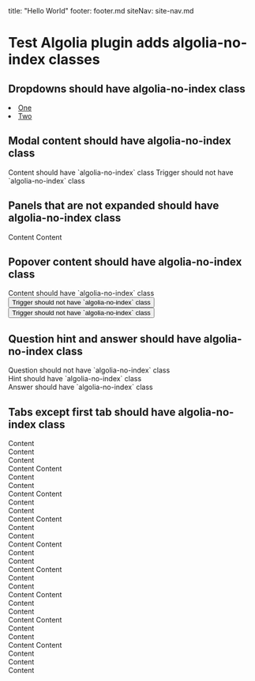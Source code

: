 <frontmatter>
  title: "Hello World"
  footer: footer.md
  siteNav: site-nav.md
</frontmatter>

# Test Algolia plugin adds algolia-no-index classes

## Dropdowns should have algolia-no-index class

<dropdown text="Dropdown">
  <li><a class="dropdown-item" href="/">One</a></li>
  <li><a class="dropdown-item" href="/">Two</a></li>
</dropdown>

## Modal content should have algolia-no-index class

<modal title="Modal" id="modal:trigger_id">
  Content should have `algolia-no-index` class
</modal>
<trigger for="modal:trigger_id">Trigger should not have `algolia-no-index` class</trigger>

## Panels that are not expanded should have algolia-no-index class

<panel header="Panel">
  Content
</panel>

<panel header="Panel" expanded>
  Content
</panel>

## Popover content should have algolia-no-index class

<popover effect="fade" title="Title" placement="top">
  <div slot="content">Content should have `algolia-no-index` class</div>
  <button class="btn btn-secondary">Trigger should not have `algolia-no-index` class</button>
</popover>

<popover effect="fade" title="Title" content="Content as attribute does not require `algolia-no-index` class" placement="top">
  <button class="btn btn-secondary">Trigger should not have `algolia-no-index` class</button>
</popover>

## Question hint and answer should have algolia-no-index class

<question>
  Question should not have `algolia-no-index` class
  <div slot="hint">Hint should have `algolia-no-index` class</div>
  <div slot="answer">Answer should have `algolia-no-index` class</div>
</question>

## Tabs except first tab should have algolia-no-index class

<tabs>
  <tab header="First Tab">
    Content<br />Content<br />Content<br />Content
  </tab>
  <tab header="Second Tab">
    Content<br />Content<br />Content<br />Content
  </tab>
</tabs>

<tabs>
  <tab-group header="First Group">
    <tab header="First Tab">
      Content<br />Content<br />Content<br />Content
    </tab>
    <tab header="Second Tab">
      Content<br />Content<br />Content<br />Content
    </tab>
  </tab-group>
  <tab-group header="Second Group">
    <tab header="First Tab">
      Content<br />Content<br />Content<br />Content
    </tab>
    <tab header="Second Tab">
      Content<br />Content<br />Content<br />Content
    </tab>
  </tab-group>
</tabs>

<tabs>
  <tab-group header="Outer One">
    <tab header="First Tab">
      Content<br />Content<br />Content<br />Content
    </tab>
    <tab header="Second Tab">
      Content<br />Content<br />Content<br />Content
    </tab>
  </tab-group>
  <tab header="Outer Two">
    Content<br />Content<br />Content<br />Content
  </tab>
</tabs>

